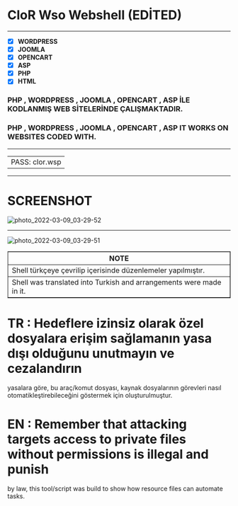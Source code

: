 # CloR Wso Webshell (EDİTED)
 ______________
- [x] **WORDPRESS**
- [x] **JOOMLA**
- [x] **OPENCART**
- [x] **ASP**
- [x] **PHP**
- [x] **HTML**
### PHP , WORDPRESS , JOOMLA , OPENCART , ASP İLE KODLANMIŞ WEB SİTELERİNDE ÇALIŞMAKTADIR.
### PHP , WORDPRESS , JOOMLA , OPENCART , ASP IT WORKS ON WEBSITES CODED WITH.


 ______________
   <table>
      <tr>
         <td>PASS: clor.wsp</td>
      </tr>
   </table>
   
 ______________
   
   # SCREENSHOT
![photo_2022-03-09_03-29-52](https://user-images.githubusercontent.com/101375754/158007308-88368adc-2ff2-4853-b31d-3fb2f3fcc25e.jpg)
 ______________
![photo_2022-03-09_03-29-51](https://user-images.githubusercontent.com/101375754/158007618-80389f3c-c487-481c-be30-4718976fd995.jpg)

<table border="1">

 <tr>
  <th>NOTE</th>
 </tr>
 <tr>
  <td>Shell türkçeye çevrilip içerisinde düzenlemeler yapılmıştır.</td>
 </tr>
 <tr>
  <td>Shell was translated into Turkish and arrangements were made in it.</td>
 </tr>
</table>

# TR : Hedeflere izinsiz olarak özel dosyalara erişim sağlamanın yasa dışı olduğunu unutmayın ve cezalandırın
yasalara göre, bu araç/komut dosyası, kaynak dosyalarının görevleri nasıl otomatikleştirebileceğini göstermek için oluşturulmuştur.
# EN : Remember that attacking targets access to private files without permissions is illegal and punish
by law, this tool/script was build to show how resource files can automate tasks.
